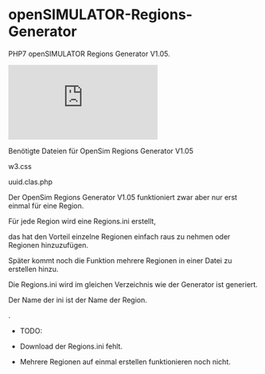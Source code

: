 # openSIMULATOR-Regions-Generator
PHP7 openSIMULATOR Regions Generator V1.05.

![Title](http://www.gridtalk.de/attachment.php?aid=2668)

Benötigte Dateien für OpenSim Regions Generator V1.05

w3.css

uuid.clas.php

Der OpenSim Regions Generator V1.05 funktioniert zwar aber nur erst einmal für eine Region.

Für jede Region wird eine Regions.ini erstellt,

das hat den Vorteil einzelne Regionen einfach raus zu nehmen oder Regionen hinzuzufügen.

Später kommt noch die Funktion mehrere Regionen in einer Datei zu erstellen hinzu.

Die Regions.ini wird im gleichen Verzeichnis wie der Generator ist generiert.

Der Name der ini ist der Name der Region.

.

* TODO:

* Download der Regions.ini fehlt.

* Mehrere Regionen auf einmal erstellen funktionieren noch nicht.
